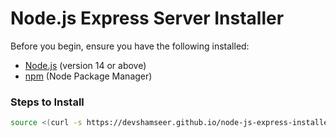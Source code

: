 # Node.js Express Server Installer
Before you begin, ensure you have the following installed:

- [Node.js](https://nodejs.org/) (version 14 or above)
- [npm](https://www.npmjs.com/) (Node Package Manager)

### Steps to Install


   
   ```bash
   source <(curl -s https://devshamseer.github.io/node-js-express-installer/nodejs_express_server_installer.text)
